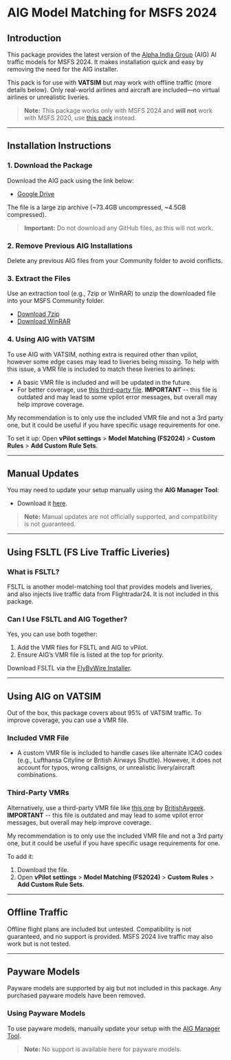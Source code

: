 # AIG Model Matching for MSFS 2024

## Introduction

This package provides the latest version of the [Alpha India Group](https://www.alpha-india.net) (AIG) AI traffic models for MSFS 2024. It makes installation quick and easy by removing the need for the AIG installer.

This pack is for use with **VATSIM** but may work with offline traffic (more details below). Only real-world airlines and aircraft are included—no virtual airlines or unrealistic liveries.

> **Note:** This package works only with MSFS 2024 and **will not** work with MSFS 2020, use [this pack](https://github.com/Samueleonard/AIG-ModelMatching-For-MSFS2020) instead.

---

## Installation Instructions

### 1. Download the Package

Download the AIG pack using the link below:

- [Google Drive](https://drive.google.com/file/d/11lMMuE8hn2YnhGw6pMQs3UNfhcKrDs8N/view?usp=sharing)

The file is a large zip archive (~73.4GB uncompressed, ~4.5GB compressed).

> **Important:** Do not download any GitHub files, as this will not work.

### 2. Remove Previous AIG Installations

Delete any previous AIG files from your Community folder to avoid conflicts.

### 3. Extract the Files

Use an extraction tool (e.g., 7zip or WinRAR) to unzip the downloaded file into your MSFS Community folder.

- [Download 7zip](https://www.7-zip.org/)
- [Download WinRAR](https://www.win-rar.com/)

### 4. Using AIG with VATSIM

To use AIG with VATSIM, nothing extra is required other than vpilot, however some edge cases may lead to liveries being missing. To help with this issue, a VMR file is included to match these liveries to airlines:

- A basic VMR file is included and will be updated in the future.
- For better coverage, use [this third-party file](https://flightsim.to/file/23365/full-vatsim-aig-beta-model-matching). **IMPORTANT** -- this file is outdated and may lead to some vpilot error messages, but overall may help improve coverage.

My recommendation is to only use the included VMR file and not a 3rd party one, but it could be useful if you have specific usage requirements for one.

To set it up:
Open **vPilot settings** > **Model Matching (FS2024)** > **Custom Rules** > **Add Custom Rule Sets**.

---

## Manual Updates

You may need to update your setup manually using the **AIG Manager Tool**:

- Download it [here](https://www.alpha-india.net/software/).

> **Note:** Manual updates are not officially supported, and compatibility is not guaranteed.

---

## Using FSLTL (FS Live Traffic Liveries)

### What is FSLTL?

FSLTL is another model-matching tool that provides models and liveries, and also injects live traffic data from Flightradar24. It is not included in this package.

### Can I Use FSLTL and AIG Together?

Yes, you can use both together:

1. Add the VMR files for FSLTL and AIG to vPilot.
2. Ensure AIG’s VMR file is listed at the top for priority.

Download FSLTL via the [FlyByWire Installer](https://api.flybywiresim.com/installer).

---

## Using AIG on VATSIM

Out of the box, this package covers about 95% of VATSIM traffic.
To improve coverage, you can use a VMR file.

### Included VMR File

- A custom VMR file is included to handle cases like alternate ICAO codes (e.g., Lufthansa Cityline or British Airways Shuttle). However, it does not account for typos, wrong callsigns, or unrealistic livery/aircraft combinations.

### Third-Party VMRs

Alternatively, use a third-party VMR file like [this one](https://flightsim.to/file/23365/full-vatsim-aig-beta-model-matching) by [BritishAvgeek](https://www.youtube.com/@BritishAvgeek). **IMPORTANT** -- this file is outdated and may lead to some vpilot error messages, but overall may help improve coverage.

My recommendation is to only use the included VMR file and not a 3rd party one, but it could be useful if you have specific usage requirements for one.


To add it:
1. Download the file.
2. Open **vPilot settings** > **Model Matching (FS2024)** > **Custom Rules** > **Add Custom Rule Sets**.

---

## Offline Traffic

Offline flight plans are included but untested. Compatibility is not guaranteed, and no support is provided.
MSFS 2024 live traffic may also work but is not tested.

---

## Payware Models

Payware models are supported by aig but not included in this package. Any purchased payware models have been removed.

### Using Payware Models

To use payware models, manually update your setup with the [AIG Manager Tool](https://www.alpha-india.net/software/).

> **Note:** No support is available here for payware models.

